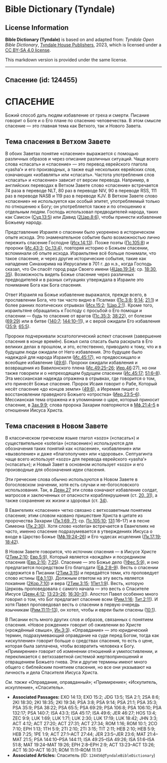 # Bible Dictionary (Tyndale)

## License Information

**Bible Dictionary (Tyndale)** is based on and adapted from: _Tyndale Open Bible Dictionary_, [Tyndale House Publishers](https://tyndaleopenresources.com/), 2023, which is licensed under a [CC BY-SA 4.0 license](https://creativecommons.org/licenses/by-sa/4.0/legalcode.en).

This markdown version is provided under the same license.



--------------------------------

## Спасение (id: 124455)

СПАСЕНИЕ
========

Божий способ дать людям избавление от греха и смерти. Писание говорит о Боге и о Его плане по спасению человечества. В этом смысле спасение — это главная тема как Ветхого, так и Нового Завета.

Тема спасения в Ветхом Завете
-----------------------------

В обоих Заветах понятие «спасение» выражается с помощью различных образов и через описание различных ситуаций. Чаще всего слова «спасать» и «спасение» — это перевод еврейского глагола «yasha‘» и его производных, а также ещё нескольких еврейских слов, означающих «избавлять» или «спасать». Частота употребления слов «спасать» и «спасение» зависит от версии перевода. Например, в английских переводах в Ветхом Завете слово «спасение» встречается 74 раза в переводе NLT, 80 раз в переводе NIV, 90 в переводе RSS, 111 раз в переводе NASB и 119 раз в переводе KJV. В Ветхом Завете слово «спасение» не используется как особый эпитет, употребляемый только по отношению к Богу; он употребляется также и по отношению к отдельным людям. Господь использовал предводителей народа, таких как Самсон ([Суд.13:5](https://ref.ly/Judg13:5)) или Давид ([2Цар.8:6](https://ref.ly/2Sam8:6)), чтобы принести избавление Божьему народу.

Представление Израиля о спасении было укоренено в историческом опыте исхода. Это знаменательное событие было возможностью лично пережить спасение Господне ([Исх.14:13](https://ref.ly/Exod14:13)). Позже поэты ([Пс.105:8](https://ref.ly/Ps106:8)) и пророки ([Ис.43:3](https://ref.ly/Isa43:3); [Ос.13:4](https://ref.ly/Hos13:4)), повторяя историю о Божьем спасении, вспоминали об опыте исхода. Израильтяне всё больше понимали, что такое спасение, и через другие исторические события, такие как нападение Синахирима на Иерусалим в 701 г. до н.э., когда Господь сказал, что Он спасёт город ради Своего имени ([4Цар.19:34](https://ref.ly/2Kgs19:34); ср. [18:30, 35](https://ref.ly/2Kgs18:30)). Возможность видеть Божье спасение через различных предводителей и в разных ситуациях утверждала в Израиле это понимание Бога как Бога спасения.

Ответ Израиля на Божье избавление выражался, прежде всего, в прославлении Бога, что так часто видно в Псалмах ([Пс.3:8](https://ref.ly/Ps3:8); [9:14](https://ref.ly/Ps9:14); [21:1](https://ref.ly/Ps21:1)) и более ранних поэтических отрывках ([Исх.15:2](https://ref.ly/Exod15:2); [1Цар.2:1](https://ref.ly/1Sam2:1)). Кроме того, израильтяне обращались к Господу с просьбой о Его помощи и спасении — будь то спасение от врагов ([Пс.35:3](https://ref.ly/Ps35:3); [38:22](https://ref.ly/Ps38:22)), от болезни ([69:29](https://ref.ly/Ps69:29)) или в битве ([140:7](https://ref.ly/Ps140:7); [144:10–11](https://ref.ly/Ps144:10-Ps144:11)), и с верой ожидали Его избавления ([35:9](https://ref.ly/Ps35:9); [65:5](https://ref.ly/Ps65:5)).

Пророки подчеркивали эсхатологический аспект спасения (завершение спасения в конце времён). Божья сила спасать была раскрыта в Его великих делах в прошлом, и это, естественно, приводило к тому, что и в будущем люди ожидали от Него избавления. Это будущее было надеждой для народа Израиля ([Ис.45:17](https://ref.ly/Isa45:17)), но предвосхищало и всеобщее избавление ([49:6](https://ref.ly/Isa49:6)). Пророки ожидали избавления и возвращения из Вавилонского плена ([Ис.49:25–26](https://ref.ly/Isa49:25-Isa49:26); [Иер.46](https://ref.ly/Jer46:27):27\), но они также говорили и о непреходящем будущем спасении ([Ис.45:17](https://ref.ly/Isa45:17); [51:6–8](https://ref.ly/Isa51:6-Isa51:8)). Эта мессианская надежда отражена в отрывках, где говорится о том, кто принесёт Божье спасение. Пророк Исаия говорит о Рабе, Который несёт спасение «до концов земли» ([49:6](https://ref.ly/Isa49:6)), а Иеремия пишет о восстановлении праведного Божьего «отростка» ([Иер.23:5–6](https://ref.ly/Jer23:5-Jer23:6)). Мессианская тема отражена и в упоминании о царе, который приносит спасение, в [Зах.9:9](https://ref.ly/Zech9:9); слова пророка Захарии повторяются в [Мф.21:4–5](https://ref.ly/Matt21:4-Matt21:5) в отношении Иисуса Христа.

Тема спасения в Новом Завете
----------------------------

В классическом греческом языке глагол «sozo» («спасать») и существительное «soteria» («спасение») используются для обозначения таких понятий как «спасение», «избавление» или «вызволение» и даже «благополучие» или «здоровье». Септуагинта чаще всего использует «sozo» для перевода еврейского «yasha‘» («спасать»); и Новый Завет в основном использует «sozo» и его производные для обозначения идеи спасения.

Эти греческие слова обычно используются в Новом Завете в богословском значении, хотя есть случаи и не\-богословского использования. Так, в [Деян.27](https://ref.ly/Acts27:1-Acts27:44) эти слова означают избавление солдат, матросов и заключенных от опасности кораблекрушения (ст. [20, 31](https://ref.ly/Acts27:20)), а также сохранение их жизни и здоровья (ст. [34](https://ref.ly/Acts27:34)).

В Евангелиях «спасение» четко связано с ветхозаветным понятием спасения; этим словом названо пришествие Христа в цитате из пророчества Захарии ([Лк.1:69, 71](https://ref.ly/Luke1:69); ср. [Пс.105:10](https://ref.ly/Ps106:10); [131](https://ref.ly/Ps132:17):16–17\) и в песне Симеона ([Лк.2:30](https://ref.ly/Luke2:30)). Хотя слово «soteria» встречается в Евангелиях не часто, именно спасение подразумевается в утверждениях Иисуса о входе в Царство Божье ([Мф.19:24–26](https://ref.ly/Matt19:24-Matt19:26)) и Его чудесах исцеления ([Лк.17:19](https://ref.ly/Luke17:19); [18:42](https://ref.ly/Luke18:42)).

В Новом Завете говорится, что источник спасения — в Иисусе Христе ([2Тим.2:10](https://ref.ly/2Tim2:10); [Евр.5:9](https://ref.ly/Heb5:9)), Который является «вождём» и посредником спасения ([Евр.2:10](https://ref.ly/Heb2:10); [7:25](https://ref.ly/Heb7:25)). Спасение — это Божье дело ([1Фес.5:9](https://ref.ly/1Thess5:9)), и оно предлагается посредством Его благодати ([Еф.2:8–9](https://ref.ly/Eph2:8-Eph2:9)). Весть о спасении содержится в Писании ([2Тим.3:15](https://ref.ly/2Tim3:15)) и передаётся теми, кто проповедует слово истины ([Еф.1:13](https://ref.ly/Eph1:13)). Должным ответом на эту весть является покаяние ([2Кор.7:10](https://ref.ly/2Cor7:10)) и вера ([2Тим.3:15](https://ref.ly/2Tim3:15); [1Пет.1:9](https://ref.ly/1Pet1:9)). Весть, которую Церковь проповедовала с самого начала — это весть о Спасителе Иисусе ([Деян.4:12](https://ref.ly/Acts4:12); [13:23–26](https://ref.ly/Acts13:23-Acts13:26); [16:30–31](https://ref.ly/Acts16:30-Acts16:31)). Апостол Павел особенно много говорил о том, что Бог предлагает спасение всем ([Рим.1:16](https://ref.ly/Rom1:16); [Тит.2:11](https://ref.ly/Titus2:11)). И хотя Павел проповедовал весть о спасении в первую очередь язычникам ([Рим.11:11–13](https://ref.ly/Rom11:11-Rom11:13)), он хотел, чтобы и евреи были спасены ([10:1](https://ref.ly/Rom10:1)).

В Писании есть много других слов и образов, связанных с понятием спасения. «Новое рождение» говорит об оживлении во Христе («рождённый свыше», [Ин.3:3](https://ref.ly/John3:3)). «Оправдание» — это юридический термин, подразумевающий оправдание на суде перед Богом, тогда как «искупление» говорит больше о средствах спасения, то есть о цене, которая была заплачена, чтобы возвратить человека к Богу. «Примирение» говорит об изменении отношений и умилостивлении, и перекликается с ветхозаветной системой жертвоприношений и отвращением Божьего гнева. Эти и другие термины имеют много общего с библейским понятием спасения, но все они указывают на личность и дела Спасителя Иисуса Христа.

*См. также* «Оправдание, оправданный»; «Примирение»; «Искупитель, искупление», «Спаситель».

* **Associated Passages:** EXO 14:13; EXO 15:2; JDG 13:5; 1SA 2:1; 2SA 8:6; 2KI 18:30; 2KI 18:35; 2KI 19:34; PSA 3:8; PSA 9:14; PSA 21:1; PSA 35:3; PSA 35:9; PSA 38:22; PSA 65:5; PSA 69:29; PSA 106:8; PSA 106:10; PSA 132:17; PSA 140:7; ISA 43:3; ISA 45:17; ISA 49:6; JER 46:27; HOS 13:4; ZEC 9:9; LUK 1:69; LUK 1:71; LUK 2:30; LUK 17:19; LUK 18:42; JHN 3:3; ACT 4:12; ACT 27:20; ACT 27:31; ACT 27:34; ROM 1:16; ROM 10:1; 2CO 7:10; EPH 1:13; 1TH 5:9; 2TI 2:10; 2TI 3:15; TIT 2:11; HEB 2:10; HEB 5:9; HEB 7:25; 1PE 1:9; ACT 27:1–ACT 27:44; JER 23:5–JER 23:6; MAT 21:4–MAT 21:5; PSA 144:10–PSA 144:11; ISA 49:25–ISA 49:26; ISA 51:6–ISA 51:8; MAT 19:24–MAT 19:26; EPH 2:8–EPH 2:9; ACT 13:23–ACT 13:26; ACT 16:30–ACT 16:31; ROM 11:11–ROM 11:13
* **Associated Articles:** Спаситель (ID: `124456@TyndaleBibleDictionary`)

